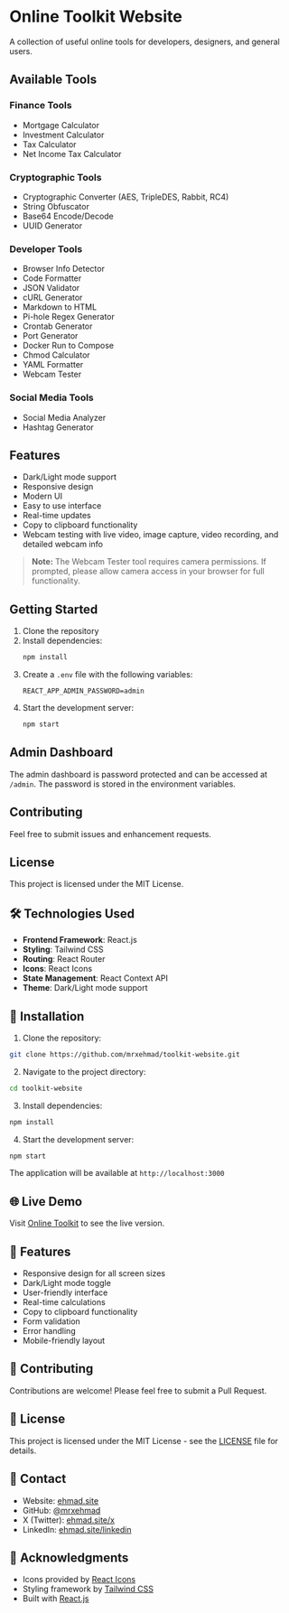 # Online Toolkit Website

A collection of useful online tools for developers, designers, and general users.

## Available Tools

### Finance Tools
- Mortgage Calculator
- Investment Calculator
- Tax Calculator
- Net Income Tax Calculator

### Cryptographic Tools
- Cryptographic Converter (AES, TripleDES, Rabbit, RC4)
- String Obfuscator
- Base64 Encode/Decode
- UUID Generator

### Developer Tools
- Browser Info Detector
- Code Formatter
- JSON Validator
- cURL Generator
- Markdown to HTML
- Pi-hole Regex Generator
- Crontab Generator
- Port Generator
- Docker Run to Compose
- Chmod Calculator
- YAML Formatter
- Webcam Tester

### Social Media Tools
- Social Media Analyzer
- Hashtag Generator

## Features
- Dark/Light mode support
- Responsive design
- Modern UI
- Easy to use interface
- Real-time updates
- Copy to clipboard functionality
- Webcam testing with live video, image capture, video recording, and detailed webcam info

> **Note:** The Webcam Tester tool requires camera permissions. If prompted, please allow camera access in your browser for full functionality.

## Getting Started

1. Clone the repository
2. Install dependencies:
   ```bash
   npm install
   ```
3. Create a `.env` file with the following variables:
   ```
   REACT_APP_ADMIN_PASSWORD=admin
   ```
4. Start the development server:
   ```bash
   npm start
   ```

## Admin Dashboard
The admin dashboard is password protected and can be accessed at `/admin`. The password is stored in the environment variables.

## Contributing
Feel free to submit issues and enhancement requests.

## License
This project is licensed under the MIT License.

## 🛠️ Technologies Used

- **Frontend Framework**: React.js
- **Styling**: Tailwind CSS
- **Routing**: React Router
- **Icons**: React Icons
- **State Management**: React Context API
- **Theme**: Dark/Light mode support

## 🔧 Installation

1. Clone the repository:
```bash
git clone https://github.com/mrxehmad/toolkit-website.git
```

2. Navigate to the project directory:
```bash
cd toolkit-website
```

3. Install dependencies:
```bash
npm install
```

4. Start the development server:
```bash
npm start
```

The application will be available at `http://localhost:3000`

## 🌐 Live Demo

Visit [Online Toolkit](https://tools.ehmad.site/) to see the live version.

## 🎨 Features

- Responsive design for all screen sizes
- Dark/Light mode toggle
- User-friendly interface
- Real-time calculations
- Copy to clipboard functionality
- Form validation
- Error handling
- Mobile-friendly layout

## 🤝 Contributing

Contributions are welcome! Please feel free to submit a Pull Request.

## 📝 License

This project is licensed under the MIT License - see the [LICENSE](LICENSE) file for details.

## 📧 Contact

- Website: [ehmad.site](https://ehmad.site)
- GitHub: [@mrxehmad](https://github.com/mrxehmad)
- X (Twitter): [ehmad.site/x](https://ehmad.site/x)
- LinkedIn: [ehmad.site/linkedin](https://ehmad.site/linkedin)

## 🙏 Acknowledgments

- Icons provided by [React Icons](https://react-icons.github.io/react-icons/)
- Styling framework by [Tailwind CSS](https://tailwindcss.com/)
- Built with [React.js](https://reactjs.org/)
